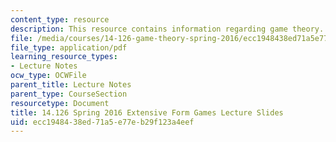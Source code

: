 ```yaml
---
content_type: resource
description: This resource contains information regarding game theory.
file: /media/courses/14-126-game-theory-spring-2016/ecc1948438ed71a5e77eb29f123a4eef_MIT14_126S16_Extensive.pdf
file_type: application/pdf
learning_resource_types:
- Lecture Notes
ocw_type: OCWFile
parent_title: Lecture Notes
parent_type: CourseSection
resourcetype: Document
title: 14.126 Spring 2016 Extensive Form Games Lecture Slides
uid: ecc19484-38ed-71a5-e77e-b29f123a4eef
---
```

